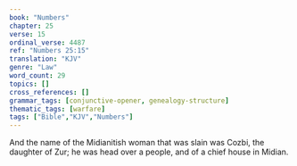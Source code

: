 ```yaml
---
book: "Numbers"
chapter: 25
verse: 15
ordinal_verse: 4487
ref: "Numbers 25:15"
translation: "KJV"
genre: "Law"
word_count: 29
topics: []
cross_references: []
grammar_tags: [conjunctive-opener, genealogy-structure]
thematic_tags: [warfare]
tags: ["Bible","KJV","Numbers"]
---
```

And the name of the Midianitish woman that was slain was Cozbi, the daughter of Zur; he was head over a people, and of a chief house in Midian.
